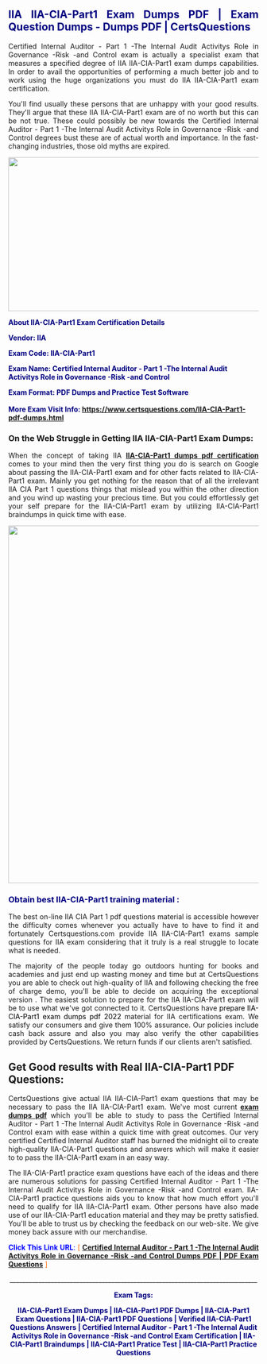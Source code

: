 <h2 style="text-align: justify;"><span style="color: #000080;">IIA IIA-CIA-Part1 Exam Dumps PDF | Exam Question Dumps - Dumps PDF | CertsQuestions</span></h2>
<p style="text-align: justify;">Certified Internal Auditor - Part 1 -The Internal Audit Activitys Role in Governance -Risk -and Control exam is actually a specialist exam that measures a specified degree of IIA  IIA-CIA-Part1 exam dumps capabilities. In order to avail the opportunities of performing a much better job and to work using the huge organizations you must do IIA IIA-CIA-Part1 exam certification.</p>
<p style="text-align: justify;">You'll find usually these persons that are unhappy with your good results. They'll argue that these IIA  IIA-CIA-Part1 exam are of no worth but this can be not true. These could possibly be new towards the Certified Internal Auditor - Part 1 -The Internal Audit Activitys Role in Governance -Risk -and Control degrees bust these are of actual worth and importance. In the fast-changing industries, those old myths are expired.</p>
<p><img style="display: block; margin-left: auto; margin-right: auto;" src="https://i.imgur.com/eaP4ae9.png" width="840" height="310" /></p>
<p><span style="color: #000080;"><strong>About IIA-CIA-Part1 Exam Certification Details</strong></span></p>
<p><span style="color: #000080;"><strong>Vendor: IIA<br /></strong></span></p>
<p><span style="color: #000080;"><strong>Exam Code: IIA-CIA-Part1</strong></span></p>
<p><span style="color: #000080;"><strong>Exam Name: Certified Internal Auditor - Part 1 -The Internal Audit Activitys Role in Governance -Risk -and Control</strong></span></p>
<p><span style="color: #000080;"><strong>Exam Format: PDF Dumps and Practice Test Software<br /><br />More Exam Visit Info: <span style="color: #ff6600;"><a href="https://www.certsquestions.com/IIA-CIA-Part1-pdf-dumps.html">https://www.certsquestions.com/IIA-CIA-Part1-pdf-dumps.html</a></span></strong></span></p>
<h3>On the Web Struggle in Getting IIA IIA-CIA-Part1 Exam Dumps:</h3>
<p style="text-align: justify;">When the concept of taking IIA <a href="https://www.certsquestions.com/IIA-CIA-Part1-pdf-dumps.html"><strong> IIA-CIA-Part1 dumps pdf certification</strong></a> comes to your mind then the very first thing you do is search on Google about passing the IIA-CIA-Part1 exam and for other facts related to IIA-CIA-Part1 exam. Mainly you get nothing for the reason that of all the irrelevant IIA CIA Part 1 questions things that mislead you within the other direction and you wind up wasting your precious time. But you could effortlessly get your self prepare for the IIA-CIA-Part1 exam by utilizing IIA-CIA-Part1 braindumps in quick time with ease.</p>
<p><a href="https://www.certsquestions.com/IIA-CIA-Part1-pdf-dumps.html"><img style="display: block; margin-left: auto; margin-right: auto;" src="https://i.imgur.com/pxhoKQ2.png" width="720" /></a></p>
<h3><span style="color: #000080;">Obtain best  IIA-CIA-Part1 training material :</span></h3>
<p style="text-align: justify;">The best on-line IIA CIA Part 1 pdf questions material is accessible however the difficulty comes whenever you actually have to have to find it and fortunately Certsquestions.com provide IIA IIA-CIA-Part1 exams sample questions for IIA  exam considering that it truly is a real struggle to locate what is needed.</p>
<p style="text-align: justify;">The majority of the people today go outdoors hunting for books and academies and just end up wasting money and time but at CertsQuestions you are able to check out high-quality of IIA  and following checking the free of charge demo, you'll be able to decide on acquiring the exceptional version . The easiest solution to prepare for the IIA IIA-CIA-Part1 exam will be to use what we've got connected to it. CertsQuestions have <span style="color: #000000;">prepare IIA-CIA-Part1 exam dumps pdf 2022</span> material for IIA certifications exam. We satisfy our consumers and give them 100% assurance. Our policies include cash back assure and also you may also verify the other capabilities provided by CertsQuestions. We return funds if our clients aren't satisfied.</p>
<h2>Get Good results with Real IIA-CIA-Part1 PDF Questions:</h2>
<p style="text-align: justify;">CertsQuestions give actual IIA IIA-CIA-Part1 exam questions that may be necessary to pass the IIA  IIA-CIA-Part1 exam. We've most current<strong>&nbsp;<a href="https://www.certsquestions.com/">exam dumps pdf</a></strong>&nbsp;which you'll be able to study to pass the Certified Internal Auditor - Part 1 -The Internal Audit Activitys Role in Governance -Risk -and Control exam with ease within a quick time with great outcomes. Our very certified Certified Internal Auditor staff has burned the midnight oil to create high-quality IIA-CIA-Part1 questions and answers which will make it easier to to pass the IIA-CIA-Part1 exam in an easy way.</p>
<p style="text-align: justify;">The IIA-CIA-Part1 practice exam questions have each of the ideas and there are numerous solutions for passing Certified Internal Auditor - Part 1 -The Internal Audit Activitys Role in Governance -Risk -and Control exam. IIA-CIA-Part1 practice questions aids you to know that how much effort you'll need to qualify for IIA  IIA-CIA-Part1 exam. Other persons have also made use of our IIA-CIA-Part1 education material and they may be pretty satisfied. You'll be able to trust us by checking the feedback on our web-site. We give money back assure with our merchandise.</p>
<p style="text-align: justify;"><span style="color: #0000ff;"><strong>Click This Link URL</strong>:</span> <span style="color: #ff6600;">[ <strong><a href="https://www.certsquestions.com/certified-internal-auditor-certification.html">Certified Internal Auditor - Part 1 -The Internal Audit Activitys Role in Governance -Risk -and Control Dumps PDF | PDF Exam Questions</a></strong> ]</span></p>
<p style="text-align: center;">______________________________________________________________________________</p>
<p style="text-align: center;"><span style="color: #000080;"><strong>Exam Tags:</strong></span></p>
<p style="text-align: center;"><span style="color: #000080;"><strong>IIA-CIA-Part1 Exam Dumps | IIA-CIA-Part1 PDF Dumps | IIA-CIA-Part1 Exam Questions | IIA-CIA-Part1 PDF Questions | Verified IIA-CIA-Part1 Questions Answers | Certified Internal Auditor - Part 1 -The Internal Audit Activitys Role in Governance -Risk -and Control Exam Certification | IIA-CIA-Part1 Braindumps | IIA-CIA-Part1 Pratice Test | IIA-CIA-Part1 Practice Questions</strong></span></p>

